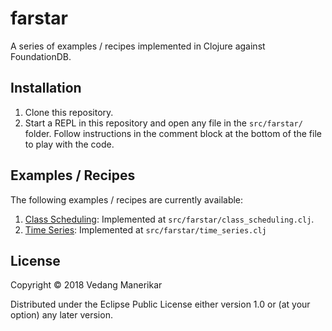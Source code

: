 # farstar

A series of examples / recipes implemented in Clojure against FoundationDB.

## Installation

1. Clone this repository.
2. Start a REPL in this repository and open any file in the
   `src/farstar/` folder. Follow instructions in the comment block at
   the bottom of the file to play with the code.

## Examples / Recipes

The following examples / recipes are currently available:

1. [Class Scheduling](https://apple.github.io/foundationdb/class-scheduling.html): Implemented at `src/farstar/class_scheduling.clj`.
2. [Time Series](https://apple.github.io/foundationdb/time-series.html): Implemented at `src/farstar/time_series.clj`

## License

Copyright © 2018 Vedang Manerikar

Distributed under the Eclipse Public License either version 1.0 or (at
your option) any later version.
